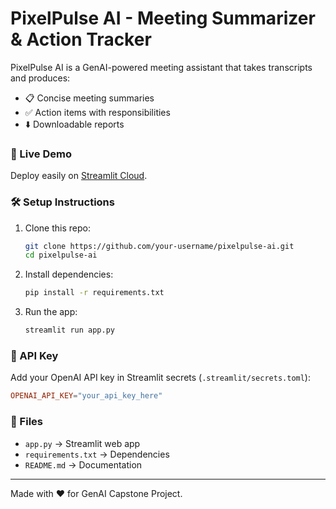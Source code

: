 # PixelPulse AI - Meeting Summarizer & Action Tracker

PixelPulse AI is a GenAI-powered meeting assistant that takes transcripts and produces:
- 📋 Concise meeting summaries
- ✅ Action items with responsibilities
- ⬇️ Downloadable reports

### 🚀 Live Demo
Deploy easily on [Streamlit Cloud](https://share.streamlit.io).

### 🛠️ Setup Instructions
1. Clone this repo:
   ```bash
   git clone https://github.com/your-username/pixelpulse-ai.git
   cd pixelpulse-ai
   ```
2. Install dependencies:
   ```bash
   pip install -r requirements.txt
   ```
3. Run the app:
   ```bash
   streamlit run app.py
   ```

### 🔑 API Key
Add your OpenAI API key in Streamlit secrets (`.streamlit/secrets.toml`):
```toml
OPENAI_API_KEY="your_api_key_here"
```

### 📂 Files
- `app.py` → Streamlit web app
- `requirements.txt` → Dependencies
- `README.md` → Documentation

---
Made with ❤️ for GenAI Capstone Project.
